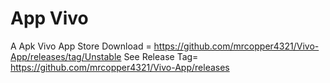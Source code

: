 # App Vivo
A Apk Vivo App Store Download = https://github.com/mrcopper4321/Vivo-App/releases/tag/Unstable
See Release Tag= https://github.com/mrcopper4321/Vivo-App/releases
